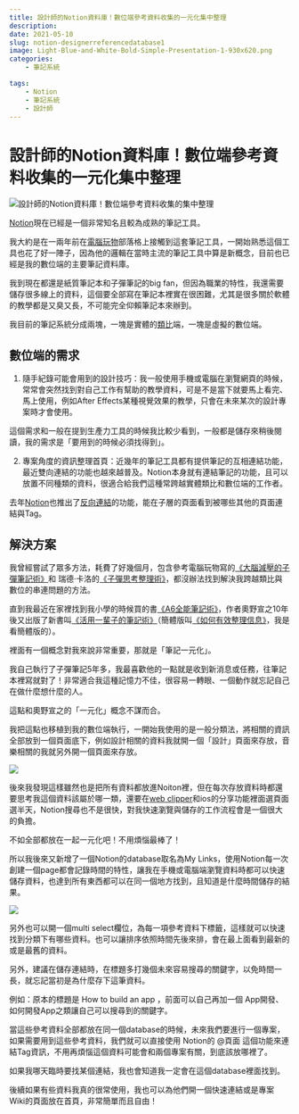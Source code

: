 ```yaml
---
title: 設計師的Notion資料庫！數位端參考資料收集的一元化集中整理
description: 
date: 2021-05-10
slug: notion-designerreferencedatabase1
image: Light-Blue-and-White-Bold-Simple-Presentation-1-930x620.png
categories:
    - 筆記系統

tags:
    - Notion
    - 筆記系統
    - 設計師
---
```



# 設計師的Notion資料庫！數位端參考資料收集的一元化集中整理


![設計師的Notion資料庫！數位端參考資料收集的集中整理](https://peckyhsieh.com/wp-content/uploads/2021/05/Light-Blue-and-White-Bold-Simple-Presentation-1-930x620.png)

[Notion](https://peckyhsieh.com/802/notion-designerreferencedatabase1/notion.so)現在已經是一個非常知名且較為成熟的筆記工具。

我大約是在一兩年前在[電腦玩物](https://www.playpcesor.com/)部落格上接觸到這套筆記工具，一開始熟悉這個工具也花了好一陣子，因為他的邏輯在當時主流的筆記工具中算是新概念，目前也已經是我的數位端的主要筆記資料庫。

我到現在都還是紙質筆記本和子彈筆記的big fan，但因為職業的特性，我還需要儲存很多線上的資料，這個要全部寫在筆記本裡實在很困難，尤其是很多關於軟體的教學都是又臭又長，不可能完全仰賴筆記本來辦到。

我目前的筆記系統分成兩塊，一塊是實體的[類比](https://nkust.gitbook.io/csx/untitled)端，一塊是虛擬的數位端。

## 數位端的需求

1.  隨手紀錄可能會用到的設計技巧：我一般使用手機或電腦在瀏覽網頁的時候，常常會突然找到對自己工作有幫助的教學資料，可是不是當下就要馬上看完、馬上使用，例如After Effects某種視覺效果的教學，只會在未來某次的設計專案時才會使用。

這個需求和一般在提到生產力工具的時候我比較少看到，一般都是儲存來稍後閱讀，我的需求是「要用到的時候必須找得到」。

2.  專案角度的資訊整理首頁：近幾年的筆記工具都有提供筆記的互相連結功能，最近雙向連結的功能也越來越普及。Notion本身就有連結筆記的功能，且可以放置不同種類的資料，很適合給我們這種常跨越實體類比和數位端的工作者。

去年[Notion](https://peckyhsieh.com/802/notion-designerreferencedatabase1/notion.so)也推出了[反向連結](https://www.playpcesor.com/2020/09/notion.html)的功能，能在子層的頁面看到被哪些其他的頁面連結與Tag。

## 解決方案

我曾經嘗試了眾多方法，耗費了好幾個月，包含參考電腦玩物寫的[《大腦減壓的子彈筆記術》](https://product.mchannles.com/2od-2?uid1=blog)和 瑞德‧卡洛的[《子彈思考整理術》](https://adcenter.conn.tw/2od-P?uid1=blog)，都沒辦法找到解決我跨越類比與數位的串連問題的方法。

直到我最近在家裡找到我小學的時候買的書[《A6全能筆記術》](https://www1.gamepark.com.tw/2od-a?uid1=blog)，作者奧野宣之10年後又出版了新書叫[《活用一輩子的筆記術》](https://www1.oeya.com.tw/2od-d?uid1=blog)（簡體版叫[《如何有效整理信息》](https://iorange.biz/2od-e?uid1=blog)，我是看簡體版的）。

裡面有一個概念對我來說非常重要，那就是「筆記一元化」。

我自己執行了子彈筆記5年多，我最喜歡他的一點就是收到新消息或任務，往筆記本裡寫就對了！非常適合我這種記憶力不佳，很容易一轉眼、一個動作就忘記自己在做什麼想什麼的人。

這點和奧野宣之的「一元化」概念不謀而合。

我把這點也移植到我的數位端執行，一開始我使用的是一般分類法，將相關的資訊全部放到一個頁面底下，例如設計相關的資料我就開一個「設計」頁面來存放，音樂相關的我就另外開一個頁面來存放。

![](https://peckyhsieh.com/wp-content/uploads/2021/05/%E7%85%A7%E7%89%87-2021%E5%B9%B45%E6%9C%887%E6%97%A5-%E4%B8%8B%E5%8D%8862607-1024x786.jpg)

後來我發現這樣雖然也是把所有資料都放進Noiton裡，但在每次存放資料時都還要思考我這個資料該屬於哪一類，還要在[web clipper](https://www.notion.so/web-clipper)和ios的分享功能裡面選頁面選半天，Notion搜尋也不是很快，對我快速瀏覽與儲存的工作流程會是一個很大的負擔。

不如全部都放在一起一元化吧！不用煩惱最棒了！

所以我後來又新增了一個Notion的database取名為My Links，使用Notion每一次創建一個page都會記錄時間的特性，讓我在手機或電腦端瀏覽資料時都可以快速儲存資料，也達到所有東西都可以在同一個地方找到，且知道是什麼時間儲存的結果。  

![](https://peckyhsieh.com/wp-content/uploads/2021/05/%E7%85%A7%E7%89%87-2021%E5%B9%B45%E6%9C%887%E6%97%A5-%E4%B8%8B%E5%8D%8862539-1024x311.jpg)

另外也可以開一個multi select欄位，為每一項參考資料下標籤，這樣就可以快速找到分類下有哪些資料。也可以讓排序依照時間先後來排，會在最上面看到最新的或是最舊的資料。

另外，建議在儲存連結時，在標題多打幾個未來容易搜尋的關鍵字，以免時間一長，就忘記當初是為什麼存下這筆資料。

例如：原本的標題是 How to build an app ，前面可以自己再加一個 App開發、如何開發App之類讓自己可以搜尋到的關鍵字。

當這些參考資料全部都放在同一個database的時候，未來我們要進行一個專案，如果需要用到這些參考資料，我們就可以直接使用 Notion的 @頁面 這個功能來連結Tag資訊，不用再煩惱這個資料可能會和兩個專案有關，到底該放哪裡了。

如果我哪天臨時要找某個連結，我也會知道我一定會在這個database裡面找到。

後續如果有些資料我真的很常使用，我也可以為他們開一個快速連結或是專案Wiki的頁面放在首頁，非常簡單而且自由！